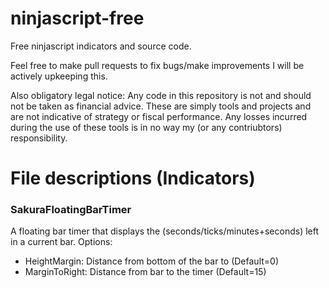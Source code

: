 # ninjascript-free
Free ninjascript indicators and source code.

Feel free to make pull requests to fix bugs/make improvements I will be actively upkeeping this.

Also obligatory legal notice: Any code in this repository is not and should not be taken as financial advice. These are simply tools and projects and are not indicative of strategy or fiscal performance. Any losses incurred during the use of these tools is in no way my (or any contriubtors) responsibility.

# File descriptions (Indicators)

### SakuraFloatingBarTimer
A floating bar timer that displays the (seconds/ticks/minutes+seconds) left in a current bar.
Options:
- HeightMargin: Distance from bottom of the bar to (Default=0)
- MarginToRight: Distance from bar to the timer (Default=15)
